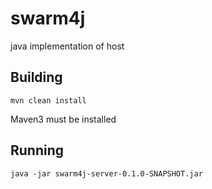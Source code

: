 swarm4j
=======

java implementation of host

## Building

`mvn clean install`

Maven3 must be installed

## Running

`java -jar swarm4j-server-0.1.0-SNAPSHOT.jar`
